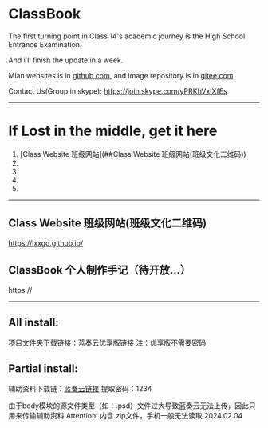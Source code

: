 # ClassBook
The first turning point in Class 14's academic journey is the High School Entrance Examination.

And i'll finish the update in a week.

Mian websites is in [github.com](https://github.com/lovcoxin/classbook), and image repository is in [gitee.com](https://gitee.com/lycolovcoxin/classbook).

Contact Us(Group in skype): https://join.skype.com/yPRKhVxIXfEs

---

# If Lost in the middle, get it here
1. [Class Website 班级网站](##Class Website 班级网站(班级文化二维码))
2.
3.
4.
5.


---

## Class Website 班级网站(班级文化二维码)
https://lxxgd.github.io/


## ClassBook 个人制作手记（待开放...）
https://

---

## All install:
项目文件夹下载链接：[蓝奏云优享版链接](https://www.ilanzou.com/s/MXF6fRG)
注：优享版不需要密码
  
## Partial install:
辅助资料下载链：[蓝奏云链接](https://lovcoxin.lanzout.com/iqQDI1oo94be)
提取密码：1234

由于body模块的源文件类型（如：.psd）文件过大导致蓝奏云无法上传，因此只用来传输辅助资料
Attention: 内含.zip文件，手机一般无法读取
2024.02.04


